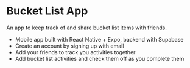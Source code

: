 # Bucket List App
An app to keep track of and share bucket list items with friends.
* Mobile app built with React Native + Expo, backend with Supabase
* Create an account by signing up with email
* Add your friends to track you activities together
* Add bucket list activities and check them off as you complete them
